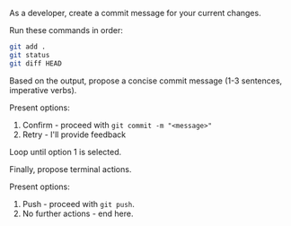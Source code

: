 As a developer, create a commit message for your current changes.

Run these commands in order:
```bash
git add .
git status
git diff HEAD
```

Based on the output, propose a concise commit message (1-3 sentences, imperative verbs).

Present options:
1. Confirm - proceed with `git commit -m "<message>"`
2. Retry - I'll provide feedback

Loop until option 1 is selected.

Finally, propose terminal actions. 

Present options:
1. Push - proceed with `git push`.
2. No further actions - end here.
